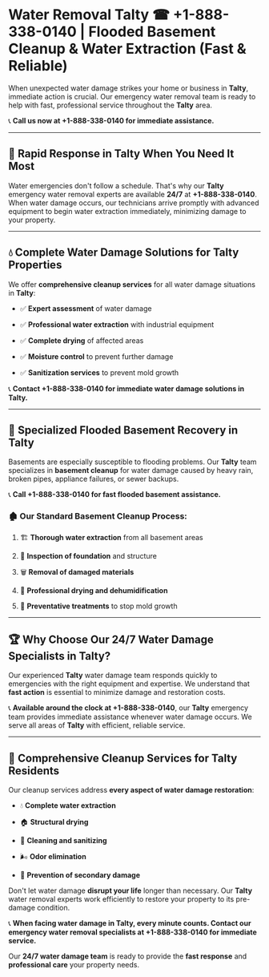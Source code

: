 # Water Removal Talty ☎ +1-888-338-0140 | Flooded Basement Cleanup & Water Extraction (Fast & Reliable)

When unexpected water damage strikes your home or business in **Talty**, immediate action is crucial. Our emergency water removal team is ready to help with fast, professional service throughout the **Talty** area. 

📞 **Call us now at +1-888-338-0140 for immediate assistance.**
---
## 🚀 Rapid Response in Talty When You Need It Most
Water emergencies don't follow a schedule. That's why our **Talty** emergency water removal experts are available **24/7** at **+1-888-338-0140**. When water damage occurs, our technicians arrive promptly with advanced equipment to begin water extraction immediately, minimizing damage to your property.
---
## 💧 Complete Water Damage Solutions for Talty Properties
We offer **comprehensive cleanup services** for all water damage situations in **Talty**:
- ✅ **Expert assessment** of water damage  
- ✅ **Professional water extraction** with industrial equipment  
- ✅ **Complete drying** of affected areas  
- ✅ **Moisture control** to prevent further damage  
- ✅ **Sanitization services** to prevent mold growth  
📞 **Contact +1-888-338-0140 for immediate water damage solutions in Talty.**
---
## 🌊 Specialized Flooded Basement Recovery in Talty
Basements are especially susceptible to flooding problems. Our **Talty** team specializes in **basement cleanup** for water damage caused by heavy rain, broken pipes, appliance failures, or sewer backups. 
📞 **Call +1-888-338-0140 for fast flooded basement assistance.**
### 🏚️ Our Standard Basement Cleanup Process:
1. 🏗️ **Thorough water extraction** from all basement areas  
2. 🔎 **Inspection of foundation** and structure  
3. 🗑️ **Removal of damaged materials**  
4. 💨 **Professional drying and dehumidification**  
5. 🚫 **Preventative treatments** to stop mold growth  
---
## 🏆 Why Choose Our 24/7 Water Damage Specialists in Talty?
Our experienced **Talty** water damage team responds quickly to emergencies with the right equipment and expertise. We understand that **fast action** is essential to minimize damage and restoration costs.
📞 **Available around the clock at +1-888-338-0140**, our **Talty** emergency team provides immediate assistance whenever water damage occurs. We serve all areas of **Talty** with efficient, reliable service.
---
## 🧹 Comprehensive Cleanup Services for Talty Residents
Our cleanup services address **every aspect of water damage restoration**:
- 💧 **Complete water extraction**  
- 🏠 **Structural drying**  
- 🧼 **Cleaning and sanitizing**  
- 🌬️ **Odor elimination**  
- 🚫 **Prevention of secondary damage**  
Don't let water damage **disrupt your life** longer than necessary. Our **Talty** water removal experts work efficiently to restore your property to its pre-damage condition.
📞 **When facing water damage in Talty, every minute counts. Contact our emergency water removal specialists at +1-888-338-0140 for immediate service.**
Our **24/7 water damage team** is ready to provide the **fast response** and **professional care** your property needs.
